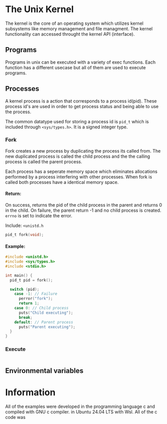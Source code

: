 # The Unix Kernel
The kernel is the core of an operating system which utilizes kernel subsystems like memory management and file managment. The kernel functionality can accessed throught the kernel API (interface). 

## Programs
Programs in unix can be executed with a variety of exec functions. Each function has a different usecase but all of them are used to execute programs.

## Processes
A kernel process is a action that corresponds to a process id(pid). These process id's are used in order to get process status and being able to use the process.

The common datatype used for storing a process id is `pid_t` which is included through `<sys/types.h>`. It is a signed integer type.

### Fork
Fork creates a new process by duplicating the process its called from. The new duplicated process is called the child process and the the calling process is called the parent process.

Each process has a seperate memory space which eliminates allocations performed by a process interfering with other processes. When fork is called both processes have a identical memory space.

#### Return:
On success, returns the pid of the child process in the parent and returns 0 in the child.
On failure, the parent return -1 and no child process is created. `errno` is set to indicate the error.

Include: `<unistd.h`

```c
pid_t fork(void);
```

#### Example:
```c
#include <unistd.h>
#include <sys/types.h>
#include <stdio.h>

int main() {
  pid_t pid = fork();

  switch (pid);
    case -1: // Failure
      perror("fork");
      return 1;
    case 0: // Child process
      puts("Child executing");
      break;
    default: // Parent process
      puts("Parent executing");
  }
}
```

### Execute

```c

```

## Environmental variables

# Information
All of the examples were developed in the programming language c and compiled with GNU c compiler.  in Ubuntu 24.04 LTS with Wsl. All of the c code was 
